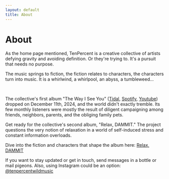 ```yaml
---
layout: default
title: About
---
```


# About

As the home page mentioned, TenPercent is a creative collective of artists defying gravity and avoiding definition. Or they're trying to. It's a pursuit that needs no purpose.

The music springs to fiction, the fiction relates to characters, the characters turn into music. It is a whirlwind, a whirlpool, an abyss, a tumbleweed...

&nbsp;


The collective's first album "The Way I See You" ([Tidal](https://tidal.com/album/404888449), [Spotify](https://open.spotify.com/album/7tbjDXyDb9xRLqWtjED6ae?si=AFJ4-jH6SEWEULfsOhJQKQ), [Youtube](https://www.youtube.com/channel/UCe8uJ8n_Tm1koaYPvT5ARVA)) dropped on December 11th, 2024, and the world didn't exactly tremble. Its few monthly listeners were mostly the result of diligent campaigning among friends, neighbors, parents, and the obliging family pets.

Get ready for the collective's second album, "Relax, DAMMIT." The project questions the very notion of relaxation in a world of self-induced stress and constant information overloads.

Dive into the fiction and characters that shape the album here: [Relax, DAMMIT](/relaxdammit.html)


If you want to stay updated or get in touch, send messages in a bottle or mail pigeons. Also, using Instagram could be an option: [@tenpercentwildmusic](https://www.instagram.com/tenpercentwildmusic/)

